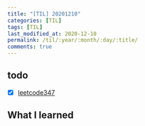 ```yaml
---
title: "[TIL] 20201210"
categories: [TIL]
tags: [TIL]
last_modified_at: 2020-12-10
permalink: /til/:year/:month/:day/:title/
comments: true
---
```

## todo
- [X] [leetcode347](https://leetcode.com/problems/top-k-frequent-elements/)

## What I learned
